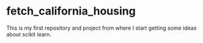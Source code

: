 # fetch_california_housing
This is my first repository and project from where I start getting some ideas about scikit learn.

